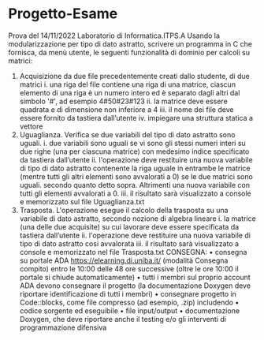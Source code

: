 # Progetto-Esame

Prova del 14/11/2022 Laboratorio di Informatica.ITPS.A
Usando la modularizzazione per tipo di dato astratto, scrivere un programma in C che fornisca, da
menù utente, le seguenti funzionalità di dominio per calcoli su matrici:
1. Acquisizione da due file precedentemente creati dallo studente, di due matrici
i. una riga del file contiene una riga di una matrice, ciascun elemento di una riga è
un numero intero ed è separato dagli altri dal simbolo '#', ad esempio
4#50#23#123
ii. la matrice deve essere quadrata e di dimensione non inferiore a 4
iii. il nome dei file deve essere fornito da tastiera dall’utente
iv. impiegare una struttura statica a vettore
2. Uguaglianza. Verifica se due variabili del tipo di dato astratto sono uguali.
i. due variabili sono uguali se vi sono gli stessi numeri interi su due righe (una per
ciascuna matrice) con medesimo indice specificato da tastiera dall’utente
ii. l'operazione deve restituire una nuova variabile di tipo di dato astratto contenente
la riga uguale in entrambe le matrice (mentre tutti gli altri elementi sono
avvalorati a 0) se le due matrici sono uguali. secondo quanto detto sopra.
Altrimenti una nuova variabile con tutti gli elementi avvalorati a 0.
iii. il risultato sarà visualizzato a console e memorizzato sul file Uguaglianza.txt
3. Trasposta. L'operazione esegue il calcolo della trasposta su una variabile di dato astratto,
secondo nozione di algebra lineare
i. la matrice (una delle due acquisite) su cui lavorare deve essere specificata da
tastiera dall’utente
ii. l'operazione deve restituire una nuova variabile di tipo di dato astratto cosi
avvalorata
iii. il risultato sarà visualizzato a console e memorizzato nel file Trasposta.txt
CONSEGNA:
• consegna su portale ADA https://elearning.di.uniba.it/ (modalità Consegna
compito) entro le 10:00 delle 48 ore successive (oltre le ore 10:00 il portale si
chiude automaticamente)
• tutti i membri sul proprio account ADA devono consegnare il progetto (la
documentazione Doxygen deve riportare identificazione di tutti i membri)
• consegnare progetto in Code::blocks, come file compresso (ad esempio, .zip)
includendo
• codice sorgente ed eseguibile
• file input/output
• documentazione Doxygen, che deve riportare anche il testing e/o gli
interventi di programmazione difensiva
